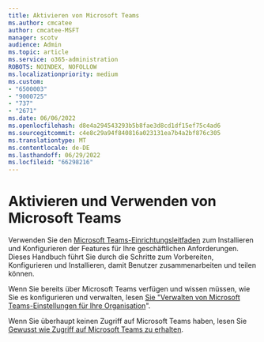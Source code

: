 ```yaml
---
title: Aktivieren von Microsoft Teams
ms.author: cmcatee
author: cmcatee-MSFT
manager: scotv
audience: Admin
ms.topic: article
ms.service: o365-administration
ROBOTS: NOINDEX, NOFOLLOW
ms.localizationpriority: medium
ms.custom:
- "6500003"
- "9000725"
- "737"
- "2671"
ms.date: 06/06/2022
ms.openlocfilehash: d8e4a294543293b5b8fae3d8cd1df15ef75c4ad6
ms.sourcegitcommit: c4e8c29a94f840816a023131ea7b4a2bf876c305
ms.translationtype: MT
ms.contentlocale: de-DE
ms.lasthandoff: 06/29/2022
ms.locfileid: "66298216"
---
```

# <a name="enable-and-use-microsoft-teams"></a>Aktivieren und Verwenden von Microsoft Teams

Verwenden Sie den [Microsoft Teams-Einrichtungsleitfaden](https://go.microsoft.com/fwlink/?linkid=2196202) zum Installieren und Konfigurieren der Features für Ihre geschäftlichen Anforderungen. Dieses Handbuch führt Sie durch die Schritte zum Vorbereiten, Konfigurieren und Installieren, damit Benutzer zusammenarbeiten und teilen können.

Wenn Sie bereits über Microsoft Teams verfügen und wissen müssen, wie Sie es konfigurieren und verwalten, lesen [Sie "Verwalten von Microsoft Teams-Einstellungen für Ihre Organisation](https://docs.microsoft.com/MicrosoftTeams/enable-features-office-365)".

Wenn Sie überhaupt keinen Zugriff auf Microsoft Teams haben, lesen Sie [Gewusst wie Zugriff auf Microsoft Teams zu erhalten](https://support.office.com/article/How-do-I-get-access-to-Microsoft-Teams-fc7f1634-abd3-4f26-a597-9df16e4ca65b.aspx).